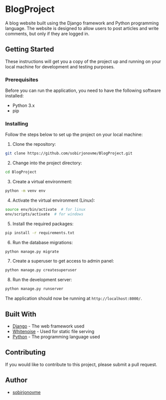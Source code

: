 # BlogProject

A blog website built using the Django framework and Python programming language. The website is designed to allow users to post articles and write comments, but only if they are logged in.

## Getting Started

These instructions will get you a copy of the project up and running on your local machine for development and testing purposes.

### Prerequisites

Before you can run the application, you need to have the following software installed:

- Python 3.x
- pip

### Installing

Follow the steps below to set up the project on your local machine:

1. Clone the repository:


``` bash
git clone https://github.com/sobirjonovme/BlogProject.git
```


2. Change into the project directory:

``` bash
cd BlogProject
```


3. Create a virtual environment:

``` bash
python -m venv env
```

 
4. Activate the virtual environment (Linux):

``` bash
source env/bin/activate  # for linux
env/scripts/activate  # for windows
```


5. Install the required packages:

``` bash
pip install -r requirements.txt
```


6. Run the database migrations:

``` bash
python manage.py migrate
```


7. Create a superuser to get access to admin panel:
``` bash
python manage.py createsuperuser
```


8. Run the development server:

``` bash
python manage.py runserver
```


The application should now be running at `http://localhost:8000/`.

## Built With

- [Django](https://www.djangoproject.com) - The web framework used
- [Whitenoise](http://whitenoise.evans.io/en/stable/) - Used for static file serving
- [Python](https://www.python.org) - The programming language used

## Contributing

If you would like to contribute to this project, please submit a pull request.

## Author

- [sobirjonovme](https://github.com/sobirjonovme)
